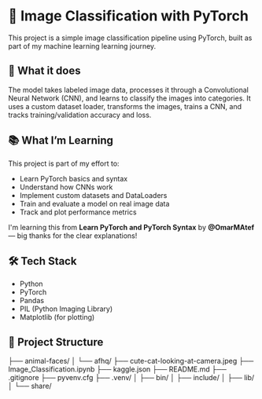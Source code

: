 # 🧠 Image Classification with PyTorch

This project is a simple image classification pipeline using PyTorch, built as part of my machine learning learning journey.

## 🚀 What it does

The model takes labeled image data, processes it through a Convolutional Neural Network (CNN), and learns to classify the images into categories. It uses a custom dataset loader, transforms the images, trains a CNN, and tracks training/validation accuracy and loss.

## 📚 What I’m Learning

This project is part of my effort to:

- Learn PyTorch basics and syntax
- Understand how CNNs work
- Implement custom datasets and DataLoaders
- Train and evaluate a model on real image data
- Track and plot performance metrics

I'm learning this from **Learn PyTorch and PyTorch Syntax** by **@OmarMAtef** — big thanks for the clear explanations!

## 🛠️ Tech Stack

- Python
- PyTorch
- Pandas
- PIL (Python Imaging Library)
- Matplotlib (for plotting)

## 🧪 Project Structure


├── animal-faces/
│   └── afhq/
├── cute-cat-looking-at-camera.jpeg
├── Image_Classification.ipynb
├── kaggle.json
├── README.md
├── .gitignore
├── pyvenv.cfg
├── .venv/
│   ├── bin/
│   ├── include/
│   ├── lib/
│   └── share/

